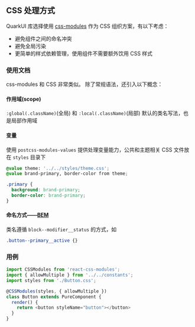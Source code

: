 ## CSS 处理方式

QuarkUI 库选择使用 [css-modules](https://github.com/css-modules/css-modules) 作为 CSS 组织方案，有以下考虑：
- 避免组件之间的命名冲突
- 避免全局污染
- 更简单的样式依赖管理，使用组件不需要额外饮用 CSS 样式

### 使用文档

css-modules 和 CSS 非常类似。
除了常规语法，还引入以下概念：

#### 作用域(scope)

`:global(.className)`(全局) 和 `:local(.className)`(局部)
默认的类名写法，也是局部作用域

#### 变量
使用 `postcss-modules-values` 提供处理变量能力，公共和主题相关 CSS 文件放在 `styles` 目录下

```css
@value theme: '../../styles/theme.css';
@value brand-primary, border-color from theme;

.primary {
  background: brand-primary;
  border-color: brand-primary;
}
```

#### 命名方式——[BEM](http://getbem.com/introduction/)
类名遵循 `block--modifier__status` 的方式，如
```css
.button--primary__active {}
```

### 用例

```js
import CSSModules from 'react-css-modules';
import { allowMultiple } from '../../constants';
import styles from './Button.css';

@CSSModules(styles, { allowMultiple })
class Button extends PureComponent {
  render() {
    return <button styleName="button"></button>
  }
}
```